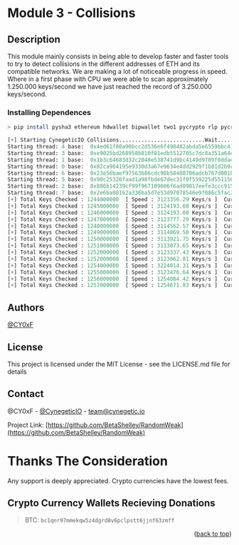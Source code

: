 # Module 3 - Collisions

## Description 

This module mainly consists in being able to develop faster and faster tools to try to detect collisions in the different addresses of ETH and its compatible networks. We are making a lot of noticeable progress in speed. Where in a first phase with CPU we were able to scan approximately 1.250.000 keys/second we have just reached the record of 3.250.000 keys/second.

### Installing Dependences

```bash
> pip install pysha3 ethereum hdwallet bipwallet two1 pycrypto rlp pycryptodome solana
```
```py
[+] Starting CynegeticIO Collisions...........................Wait........................
Starting thread: 4 base:  0x4ed61f80a90bcc2d536e6f498482abda5e6559bbc415b88251e1201539fd319a
Starting thread: 3 base:  0xe9025bd268958b810f01edb5512705c7dc8a351a64eb787ae76502801802a730
Starting thread: 1 base:  0x1b3c64683d32c2048e538741d9bc4149d9709f0ddae9f0d6a5fe1344e81cc37
Starting thread: 0 base:  0x82ca964195e9330d3a67e9634e4dd2929f1b81d2b9ce010c992437dc1284752a
Starting thread: 6 base:  0x23e56baef97563686cdc98b58488706adcb767d001bf189a4c77617894e42a9b
Starting thread: 5 base:  0x90c25326faad1a98fbde67dec31f0f559225d551156ec9bf5600b73a9f67880
Starting thread: 2 base:  0x886b14239cf99f967109606f6ad09817eefe3ccc9154f542fb399055b002dc2e
Starting thread: 7 base:  0x2e6ba08162a336ba5d7e53d97078546e9f086c5fac2e548433dd35459b3dc4b4
[+] Total Keys Checked : 1244000000  [ Speed : 3123356.29 Keys/s ]  Current ETH: 0x6380e66f6047fdc7b23e5adc036d4e2282e100ac
[+] Total Keys Checked : 1245000000  [ Speed : 3124193.68 Keys/s ]  Current ETH: 0x2e8ae9484cac6e89a29b701fecb272f8eabdefd7
[+] Total Keys Checked : 1246000000  [ Speed : 3124193.00 Keys/s ]  Current ETH: 0xf9b1fba030f297b66495e3eeef3486173c7ece4f
[+] Total Keys Checked : 1247000000  [ Speed : 3123777.29 Keys/s ]  Current ETH: 0xec9e27eb7114983701288a0a58a3b142486a04d3
[+] Total Keys Checked : 1248000000  [ Speed : 3114562.57 Keys/s ]  Current ETH: 0x858c21dcd0c79734d4f104d45ab6881d7ee2d171
[+] Total Keys Checked : 1249000000  [ Speed : 3114869.58 Keys/s ]  Current ETH: 0x1394645d01c28d5a899ea97f7154bc5639cb42eb
[+] Total Keys Checked : 1250000000  [ Speed : 3113921.75 Keys/s ]  Current ETH: 0x6d71850b2414b34de98307f7e4b51995421780ec
[+] Total Keys Checked : 1251000000  [ Speed : 3113873.65 Keys/s ]  Current ETH: 0xe8cc239ed2001f90d5158c0fa458aa626b713e87
[+] Total Keys Checked : 1252000000  [ Speed : 3123337.43 Keys/s ]  Current ETH: 0x04ed4e073dfaa2da59167b398184646ab8ffe0e6
[+] Total Keys Checked : 1252000000  [ Speed : 3123062.81 Keys/s ]  Current ETH: 0x4902633027bd1b75703fa87f1630e552814fe8fb
[+] Total Keys Checked : 1254000000  [ Speed : 3224014.31 Keys/s ]  Current ETH: 0x7bca1912acd6a25f28501bb95f979f07ea90bde8
[+] Total Keys Checked : 1255000000  [ Speed : 3123476.64 Keys/s ]  Current ETH: 0x7ae0b600b4e0d4b0baeb4fe4ff3ef4fae4e10489
[+] Total Keys Checked : 1256000000  [ Speed : 1254084.42 Keys/s ]  Current ETH: 0xe1779a4e00cba70ec386fae17336f31587fd8156
[+] Total Keys Checked : 1257000000  [ Speed : 1254671.83 Keys/s ]  Current ETH: 0x8008ee4afab77f2ed636646d008c37ce42eacf21
```

## Authors
  
[@CY0xF](https://github.com/CY0xF)

## License

This project is licensed under the MIT License - see the LICENSE.md file for details

## Contact

@CY0xF - [@CynegeticIO](https://twitter.com/CynegeticIO) - team@cynegetic.io

Project Link: [https://github.com/BetaShelley/RandomWeak](https://github.com/BetaShelley/RandomWeak)

# Thanks The Consideration

Any support is deeply appreciated.
Crypto currencies have the lowest fees.

## Crypto Currency Wallets Recieving Donations

> BTC:  `bc1qnr97mmekqw5z4dgrd8v6pclpstt6jjnf63zmff`

<p align="right">(<a href="#top">back to top</a>)</p>
